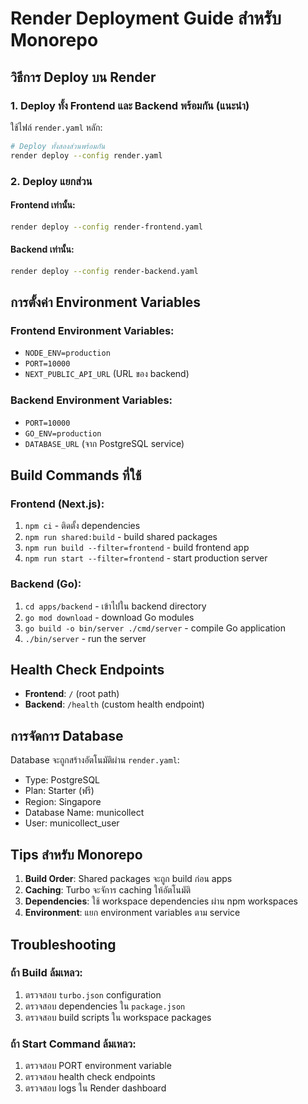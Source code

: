 # Render Deployment Guide สำหรับ Monorepo

## วิธีการ Deploy บน Render

### 1. Deploy ทั้ง Frontend และ Backend พร้อมกัน (แนะนำ)
ใช้ไฟล์ `render.yaml` หลัก:

```bash
# Deploy ทั้งสองส่วนพร้อมกัน
render deploy --config render.yaml
```

### 2. Deploy แยกส่วน

#### Frontend เท่านั้น:
```bash
render deploy --config render-frontend.yaml
```

#### Backend เท่านั้น:
```bash
render deploy --config render-backend.yaml
```

## การตั้งค่า Environment Variables

### Frontend Environment Variables:
- `NODE_ENV=production`
- `PORT=10000`
- `NEXT_PUBLIC_API_URL` (URL ของ backend)

### Backend Environment Variables:
- `PORT=10000`
- `GO_ENV=production`
- `DATABASE_URL` (จาก PostgreSQL service)

## Build Commands ที่ใช้

### Frontend (Next.js):
1. `npm ci` - ติดตั้ง dependencies
2. `npm run shared:build` - build shared packages
3. `npm run build --filter=frontend` - build frontend app
4. `npm run start --filter=frontend` - start production server

### Backend (Go):
1. `cd apps/backend` - เข้าไปใน backend directory
2. `go mod download` - download Go modules
3. `go build -o bin/server ./cmd/server` - compile Go application
4. `./bin/server` - run the server

## Health Check Endpoints

- **Frontend**: `/` (root path)
- **Backend**: `/health` (custom health endpoint)

## การจัดการ Database

Database จะถูกสร้างอัตโนมัติผ่าน `render.yaml`:
- Type: PostgreSQL
- Plan: Starter (ฟรี)
- Region: Singapore
- Database Name: municollect
- User: municollect_user

## Tips สำหรับ Monorepo

1. **Build Order**: Shared packages จะถูก build ก่อน apps
2. **Caching**: Turbo จะจัการ caching ให้อัตโนมัติ
3. **Dependencies**: ใช้ workspace dependencies ผ่าน npm workspaces
4. **Environment**: แยก environment variables ตาม service

## Troubleshooting

### ถ้า Build ล้มเหลว:
1. ตรวจสอบ `turbo.json` configuration
2. ตรวจสอบ dependencies ใน `package.json`
3. ตรวจสอบ build scripts ใน workspace packages

### ถ้า Start Command ล้มเหลว:
1. ตรวจสอบ PORT environment variable
2. ตรวจสอบ health check endpoints
3. ตรวจสอบ logs ใน Render dashboard